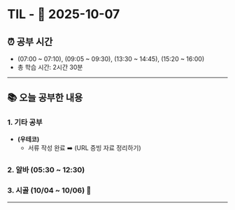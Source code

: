 # TIL - 📅 2025-10-07

## ⏰ 공부 시간
- (07:00 ~ 07:10), (09:05 ~ 09:30), (13:30 ~ 14:45), (15:20 ~ 16:00)
- 총 학습 시간: 2시간 30분

---

## 📚 오늘 공부한 내용
### 1. 기타 공부
* **(우테코)**
  - 서류 작성 완료 ➡️ (URL 증빙 자료 정리하기)

### 2. 알바 (05:30 ~ 12:30)

### 3. 시골 (10/04 ~ 10/06) 🚗

---
